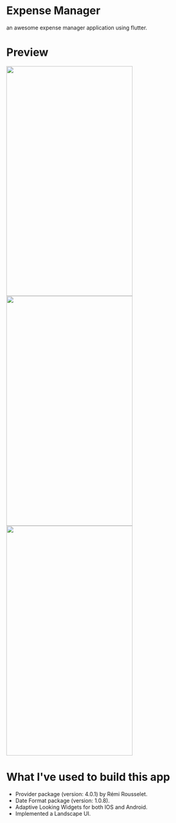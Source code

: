 # Expense Manager

an awesome expense manager application using flutter.

# Preview
<img src="https://grayhatenigma.files.wordpress.com/2020/01/screenshot_1579367583.png" width="330" height="600">
<img src="https://grayhatenigma.files.wordpress.com/2020/01/screenshot_1579367573.png" width="330" height="600">
<img src="https://grayhatenigma.files.wordpress.com/2020/01/screenshot_1579367576.png" width="330" height="600">



# What I've used to build this app
- Provider package (version: 4.0.1) by Rémi Rousselet.
- Date Format package (version: 1.0.8).
- Adaptive Looking Widgets for both IOS and Android.
- Implemented a Landscape UI.



